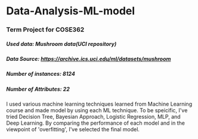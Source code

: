 # Data-Analysis-ML-model
### Term Project for COSE362
##### Used data: Mushroom data(UCI repository)
##### Data Source: https://archive.ics.uci.edu/ml/datasets/mushroom

##### Number of instances: 8124
##### Number of Attributes: 22

I used various machine learning techniques learned from Machine Learning course and made model by using each ML technique.
To be speicific, I've tried Decision Tree, Bayesian Approach, Logistic Regression, MLP, and Deep Learning. By comparing the performance of each model and in the viewpoint of 'overfitting', I've selected the final model.
